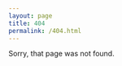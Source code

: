 ```yaml
---
layout: page
title: 404
permalink: /404.html
---
```


<div class='not-found' />

Sorry, that page was not found.

<div class='not-found-suggestion' style='display: none'>
  I think this is caused by a change in Jekyll...
  going to redirect just in case...
</div>
